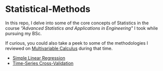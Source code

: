 # Statistical-Methods
In this repo, I delve into some of the core concepts of Statistics in the course _"Advanced Statistics and Applications in Engineering"_  I took while pursuing my BSc. 

If curious, you could also take a peek to some of the methodologies I reviewed on [Multivariable Calculus](https://github.com/GBlanch/Multivar.-calculus-on-AFM/tree/main#potential-flow) during that time.


+ [Simple Linear Regression](https://github.com/GBlanch/Statistical-Methods/tree/main/0.Linear%20Regression)
+ [Time-Series Cross-Validation](https://github.com/GBlanch/Statistical-Methods/tree/main/1.Time-Series%20Cross-Validation)
